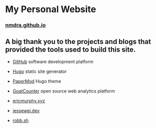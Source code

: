 # My Personal Website

### [nmdra.github.io](https://nmdra.github.io)

## A big thank you to the projects and blogs that provided the tools used to build this site.

- [GitHub](https://github.com/) software development platform
- [Hugo](https://gohugo.io/) static site generator
- [PaperMod](https://github.com/adityatelange/hugo-PaperMod) Hugo theme
- [GoatCounter](https://www.goatcounter.com/) open source web analytics platform

- [ericmurphy.xyz](https://github.com/ericmurphyxyz/ericmurphy.xyz)
- [jessewei.dev](https://jessewei.dev/blog/2023/papermod/)
- [robb.sh](https://github.com/robb-romans/robb-sh-hugo)


